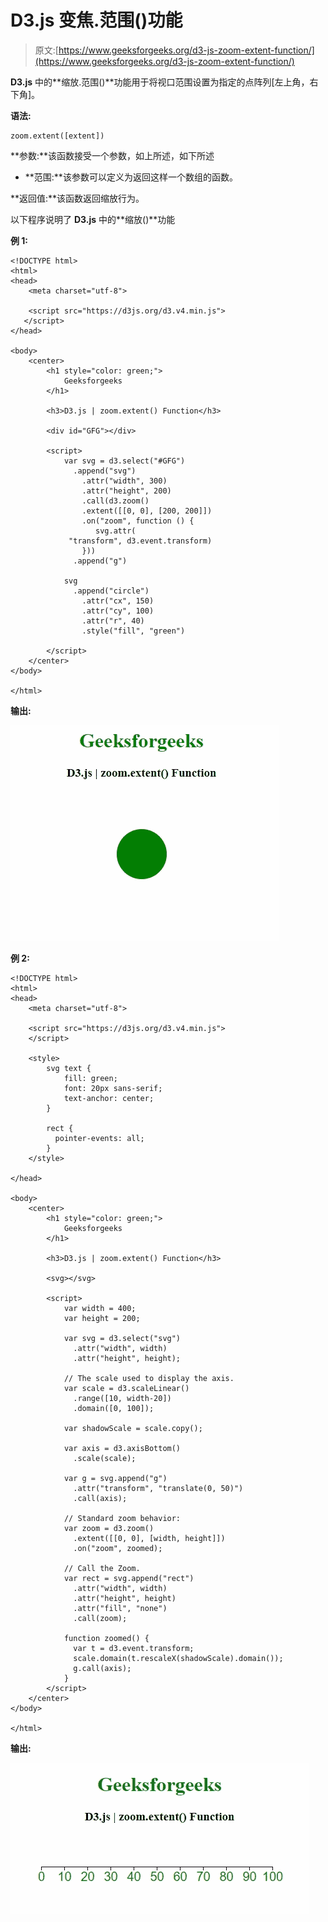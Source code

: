 # D3.js 变焦.范围()功能

> 原文:[https://www.geeksforgeeks.org/d3-js-zoom-extent-function/](https://www.geeksforgeeks.org/d3-js-zoom-extent-function/)

**D3.js** 中的**缩放.范围()**功能用于将视口范围设置为指定的点阵列[左上角，右下角]。

**语法:**

```
zoom.extent([extent])
```

**参数:**该函数接受一个参数，如上所述，如下所述

*   **范围:**该参数可以定义为返回这样一个数组的函数。

**返回值:**该函数返回缩放行为。

以下程序说明了 **D3.js** 中的**缩放()**功能

**例 1:**

```
<!DOCTYPE html> 
<html> 
<head> 
    <meta charset="utf-8">

    <script src="https://d3js.org/d3.v4.min.js"> 
   </script>
</head> 

<body> 
    <center>
        <h1 style="color: green;"> 
            Geeksforgeeks 
        </h1> 

        <h3>D3.js | zoom.extent() Function</h3>

        <div id="GFG"></div>

        <script>
            var svg = d3.select("#GFG")
              .append("svg")
                .attr("width", 300)
                .attr("height", 200)
                .call(d3.zoom()
                .extent([[0, 0], [200, 200]])
                .on("zoom", function () {
                   svg.attr(
             "transform", d3.event.transform)
                }))
              .append("g")

            svg
              .append("circle")
                .attr("cx", 150)
                .attr("cy", 100)
                .attr("r", 40)
                .style("fill", "green")

        </script> 
    </center>
</body> 

</html> 
```

**输出:**

![](img/dafc3c67cd9fc4e6965bf4532e364397.png)

**例 2:**

```
<!DOCTYPE html> 
<html> 
<head> 
    <meta charset="utf-8">

    <script src="https://d3js.org/d3.v4.min.js"> 
    </script>

    <style>
        svg text {  
            fill: green;  
            font: 20px sans-serif;  
            text-anchor: center;  
        }  

        rect {
          pointer-events: all;
        }
    </style>

</head> 

<body> 
    <center>
        <h1 style="color: green;"> 
            Geeksforgeeks 
        </h1> 

        <h3>D3.js | zoom.extent() Function</h3>

        <svg></svg>

        <script>
            var width = 400;
            var height = 200;

            var svg = d3.select("svg")
              .attr("width", width)
              .attr("height", height);

            // The scale used to display the axis.
            var scale = d3.scaleLinear()
              .range([10, width-20])
              .domain([0, 100]);

            var shadowScale = scale.copy();

            var axis = d3.axisBottom()
              .scale(scale);

            var g = svg.append("g")
              .attr("transform", "translate(0, 50)")
              .call(axis);

            // Standard zoom behavior:
            var zoom = d3.zoom()
              .extent([[0, 0], [width, height]])
              .on("zoom", zoomed);

            // Call the Zoom.
            var rect = svg.append("rect")
              .attr("width", width)
              .attr("height", height)
              .attr("fill", "none")
              .call(zoom);

            function zoomed() {
              var t = d3.event.transform;
              scale.domain(t.rescaleX(shadowScale).domain());
              g.call(axis);
            }
        </script> 
    </center>
</body> 

</html>
```

**输出:**

![](img/f3cea28e8a3e44f66131576428e85474.png)
